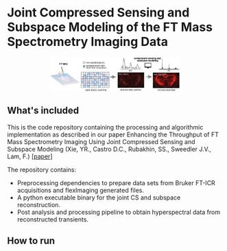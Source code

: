 # Joint Compressed Sensing and Subspace Modeling of the FT Mass Spectrometry Imaging Data

<p align="center">
  <img src="TOC_git.png" /width="300"> 
</p>

## What's included
This is the code repository containing the processing and algorithmic implementation as described in our paper Enhancing the Throughput of FT Mass Spectrometry Imaging Using Joint Compressed Sensing and Subspace Modeling (Xie, YR., Castro D.C., Rubakhin, SS., Sweedler J.V., Lam, F.) [[paper]](https://pubs.acs.org/doi/full/10.1021/acs.analchem.1c05279)

The repository contains:
- Preprocessing dependencies to prepare data sets from Bruker FT-ICR acquisitions and flexImaging generated files.
- A python executable binary for the joint CS and subspace reconstruction.
- Post analysis and processing pipeline to obtain hyperspectral data from reconstructed transients.

## How to run

